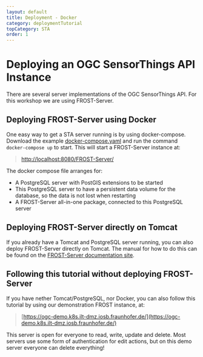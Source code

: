 ```yaml
---
layout: default
title: Deployment - Docker
category: deploymentTutorial
topCategory: STA
order: 1
---
```


# Deploying an OGC SensorThings API Instance

There are several server implementations of the OGC SensorThings API.
For this workshop we are using FROST-Server.

## Deploying FROST-Server using Docker

One easy way to get a STA server running is by using docker-compose.
Download the example [docker-compose.yaml](docker-compose.yaml) and run the command `docker-compose up` to start.
This will start a FROST-Server instance at:
> [http://localhost:8080/FROST-Server/](http://localhost:8080/FROST-Server/)

The docker compose file arranges for:
- A PostgreSQL server with PostGIS extensions to be started
- This PostgreSQL server to have a persistent data volume for the database, so the data is not lost when restarting
- A FROST-Server all-in-one package, connected to this PostgreSQL server

## Deploying FROST-Server directly on Tomcat

If you already have a Tomcat and PostgreSQL server running, you can also deploy FROST-Server directly on Tomcat.
The manual for how to do this can be found on the [FROST-Server documentation site](https://fraunhoferiosb.github.io/FROST-Server/deployment/tomcat.html).

## Following this tutorial without deploying FROST-Server

If you have nether Tomcat/PostgreSQL, nor Docker, you can also follow this tutorial by using our demonstration
FROST instance, at:

> [https://ogc-demo.k8s.ilt-dmz.iosb.fraunhofer.de/](https://ogc-demo.k8s.ilt-dmz.iosb.fraunhofer.de/)

This server is open for everyone to read, write, update and delete.
Most servers use some form of authentication for edit actions, but on this demo server everyone can delete everything!




